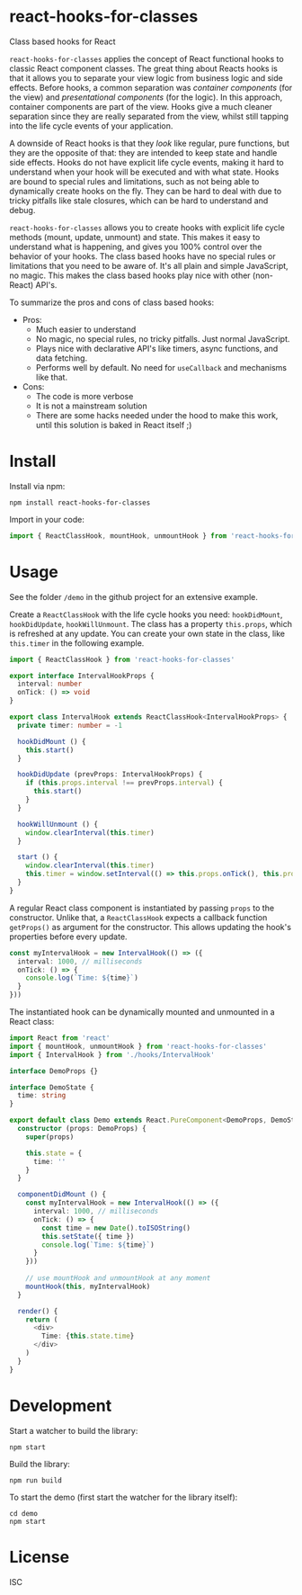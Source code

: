 # react-hooks-for-classes

Class based hooks for React

`react-hooks-for-classes` applies the concept of React functional hooks to classic React component classes. The great thing about Reacts hooks is that it allows you to separate your view logic from business logic and side effects. Before hooks, a common separation was _container components_ (for the view) and _presentational components_ (for the logic). In this approach, container components are part of the view. Hooks give a much cleaner separation since they are really separated from the view, whilst still tapping into the life cycle events of your application.

A downside of React hooks is that they _look_ like regular, pure functions, but they are the opposite of that: they are intended to keep state and handle side effects. Hooks do not have explicit life cycle events, making it hard to understand when your hook will be executed and with what state. Hooks are bound to special rules and limitations, such as not being able to dynamically create hooks on the fly. They can be hard to deal with due to tricky pitfalls like stale closures, which can be hard to understand and debug.

`react-hooks-for-classes` allows you to create hooks with explicit life cycle methods (mount, update, unmount) and state. This makes it easy to understand what is happening, and gives you 100% control over the behavior of your hooks. The class based hooks have no special rules or limitations that you need to be aware of. It's all plain and simple JavaScript, no magic. This makes the class based hooks play nice with other (non-React) API's.

To summarize the pros and cons of class based hooks:

- Pros:
  - Much easier to understand
  - No magic, no special rules, no tricky pitfalls. Just normal JavaScript.
  - Plays nice with declarative API's like timers, async functions, and data fetching.
  - Performs well by default. No need for `useCallback` and mechanisms like that.
- Cons:
  - The code is more verbose
  - It is not a mainstream solution
  - There are some hacks needed under the hood to make this work, until this solution is baked in React itself ;)


# Install

Install via npm:

```
npm install react-hooks-for-classes
```

Import in your code:

```ts
import { ReactClassHook, mountHook, unmountHook } from 'react-hooks-for-classes'
```

# Usage

See the folder `/demo` in the github project for an extensive example.

Create a `ReactClassHook` with the life cycle hooks you need: `hookDidMount`, `hookDidUpdate`, `hookWillUnmount`. The class has a property `this.props`, which is refreshed at any update. You can create your own state in the class, like `this.timer` in the following example.

```ts
import { ReactClassHook } from 'react-hooks-for-classes' 

export interface IntervalHookProps {
  interval: number
  onTick: () => void
}

export class IntervalHook extends ReactClassHook<IntervalHookProps> {
  private timer: number = -1

  hookDidMount () {
    this.start()
  }

  hookDidUpdate (prevProps: IntervalHookProps) {
    if (this.props.interval !== prevProps.interval) {
      this.start()
    }
  }

  hookWillUnmount () {
    window.clearInterval(this.timer)
  }

  start () {
    window.clearInterval(this.timer)
    this.timer = window.setInterval(() => this.props.onTick(), this.props.interval)
  }
}
```

A regular React class component is instantiated by passing `props` to the constructor. Unlike that, a `ReactClassHook` expects a callback function `getProps()` as argument for the constructor. This allows updating the hook's properties before every update.

```ts
const myIntervalHook = new IntervalHook(() => ({
  interval: 1000, // milliseconds
  onTick: () => {
    console.log(`Time: ${time}`)
  }
}))
```

The instantiated hook can be dynamically mounted and unmounted in a React class:

```ts
import React from 'react'
import { mountHook, unmountHook } from 'react-hooks-for-classes'
import { IntervalHook } from './hooks/IntervalHook'

interface DemoProps {}

interface DemoState {
  time: string
}

export default class Demo extends React.PureComponent<DemoProps, DemoState> {
  constructor (props: DemoProps) {
    super(props)

    this.state = {
      time: ''
    }
  }

  componentDidMount () {
    const myIntervalHook = new IntervalHook(() => ({
      interval: 1000, // milliseconds
      onTick: () => {
        const time = new Date().toISOString()
        this.setState({ time })
        console.log(`Time: ${time}`)
      }
    }))
    
    // use mountHook and unmountHook at any moment
    mountHook(this, myIntervalHook)
  }

  render() {
    return (
      <div>
        Time: {this.state.time}
      </div>
    )
  }
}
```


# Development

Start a watcher to build the library:

```
npm start
```

Build the library:

```
npm run build
```

To start the demo (first start the watcher for the library itself):

```
cd demo
npm start
```


# License

ISC

